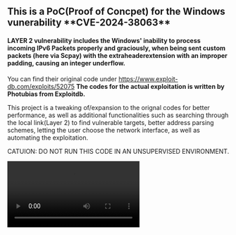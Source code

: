 <h2>This is a PoC(Proof of Concpet) for the Windows vunerability **CVE-2024-38063**</h2><h4> LAYER 2  vulnerability includes the Windows' inability to process incoming IPv6 Packets properly and graciously, when being sent custom packets (here via Scpay) with the extraheaderextension with an improper padding, causing an integer underflow.</h4>



You can find their original code under https://www.exploit-db.com/exploits/52075
**The codes for the actual exploitation is written by Photubias from Exploitdb.**



This project is a tweaking of/expansion to the orignal codes for better performance, as well as additional functionalities such as searching through the local link(Layer 2) to find vulnerable targets, better address parsing schemes, letting the user choose the network interface, as well as automating the exploitation.



CATUION: DO NOT RUN THIS CODE IN AN UNSUPERVISED ENVIRONMENT. 

<video src="https://github.com/evank800/Windows_DoS/blob/main/video-output-8064C322-4A9A-445F-8ABC-381A33C41E61.mov"></video>
